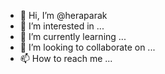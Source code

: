 - 👋 Hi, I’m @heraparak
- 👀 I’m interested in ...
- 🌱 I’m currently learning ...
- 💞️ I’m looking to collaborate on ...
- 📫 How to reach me ...

<!---
heraparak/heraparak is a ✨ special ✨ repository because its `README.md` (this file) appears on your GitHub profile.
You can click the Preview link to take a look at your changes.
--->
